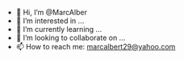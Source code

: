 - 👋 Hi, I’m @MarcAlber
- 👀 I’m interested in ...
- 🌱 I’m currently learning ...
- 💞️ I’m looking to collaborate on ...
- 📫 How to reach me: marcalbert29@yahoo.com

<!---
MarcAlber/MarcAlber is a ✨ special ✨ repository because its `README.md` (this file) appears on your GitHub profile.
You can click the Preview link to take a look at your changes.
--->

